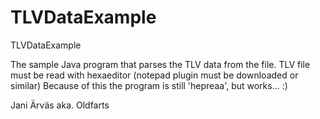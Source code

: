 # TLVDataExample
TLVDataExample

The sample Java program that parses the TLV data from the file. 
TLV file must be read with hexaeditor (notepad plugin must be downloaded or similar)
Because of this the program is still 'hepreaa', but works... :)

Jani Ärväs aka. Oldfarts
